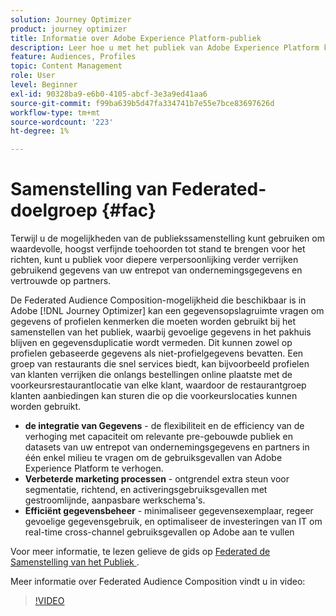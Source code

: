 ```yaml
---
solution: Journey Optimizer
product: journey optimizer
title: Informatie over Adobe Experience Platform-publiek
description: Leer hoe u met het publiek van Adobe Experience Platform kunt werken
feature: Audiences, Profiles
topic: Content Management
role: User
level: Beginner
exl-id: 90328ba9-e6b0-4105-abcf-3e3a9ed41aa6
source-git-commit: f99ba639b5d47fa334741b7e55e7bce83697626d
workflow-type: tm+mt
source-wordcount: '223'
ht-degree: 1%

---
```


# Samenstelling van Federated-doelgroep {#fac}

Terwijl u de mogelijkheden van de publiekssamenstelling kunt gebruiken om waardevolle, hoogst verfijnde toehoorden tot stand te brengen voor het richten, kunt u publiek voor diepere verpersoonlijking verder verrijken gebruikend gegevens van uw entrepot van ondernemingsgegevens en vertrouwde op partners.

De Federated Audience Composition-mogelijkheid die beschikbaar is in Adobe [!DNL Journey Optimizer] kan een gegevensopslagruimte vragen om gegevens of profielen
kenmerken die moeten worden gebruikt bij het samenstellen van het publiek, waarbij gevoelige gegevens in het pakhuis blijven en gegevensduplicatie wordt vermeden. Dit kunnen zowel op profielen gebaseerde gegevens als niet-profielgegevens bevatten. Een groep van restaurants die snel services biedt, kan bijvoorbeeld profielen van klanten verrijken
die onlangs bestellingen online plaatste met de voorkeursrestaurantlocatie van elke klant, waardoor de restaurantgroep klanten aanbiedingen kan sturen die op die voorkeurslocaties kunnen worden gebruikt.

* **de integratie van Gegevens** - de flexibiliteit en de efficiency van de verhoging met capaciteit om relevante pre-gebouwde publiek en datasets van uw entrepot van ondernemingsgegevens en partners in één enkel milieu te vragen om de gebruiksgevallen van Adobe Experience Platform te verhogen.
* **Verbeterde marketing processen** - ontgrendel extra steun voor segmentatie, richtend, en activeringsgebruiksgevallen met gestroomlijnde, aanpasbare werkschema&#39;s.
* **Efficiënt gegevensbeheer** - minimaliseer gegevensexemplaar, regeer gevoelige
gegevensgebruik, en optimaliseer de investeringen van IT om real-time cross-channel gebruiksgevallen op Adobe aan te vullen

Voor meer informatie, te lezen gelieve de gids op [ Federated de Samenstelling van het Publiek ](https://experienceleague.adobe.com/en/docs/federated-audience-composition/using/home).

Meer informatie over Federated Audience Composition vindt u in video:

>[!VIDEO](https://video.tv.adobe.com/v/3432261?quality=12)
